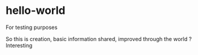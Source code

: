 # hello-world
For testing purposes

So this is creation, basic information shared, improved through the world ? Interesting
